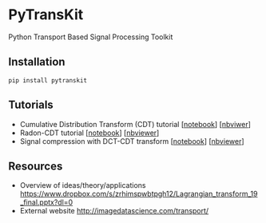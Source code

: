 # PyTransKit
Python Transport Based Signal Processing Toolkit

## Installation
```
pip install pytranskit
```

## Tutorials
- Cumulative Distribution Transform (CDT) tutorial [[notebook](https://github.com/rohdelab/PyTransKit/blob/master/tutorials/01_tutorial_cdt.ipynb)] [[nbviwer](https://nbviewer.jupyter.org/github/rohdelab/PyTransKit/blob/master/tutorials/01_tutorial_cdt.ipynb)]
- Radon-CDT tutorial [[notebook](https://github.com/rohdelab/PyTransKit/blob/master/tutorials/02_tutorial_rcdt.ipynb)] [[nbviewer](https://nbviewer.jupyter.org/github/rohdelab/PyTransKit/blob/master/tutorials/02_tutorial_rcdt.ipynb)]
- Signal compression with DCT-CDT transform [[notebook](https://github.com/rohdelab/PyTransKit/blob/master/tutorials/Example_01_CDT-DCT-Reconstruction.ipynb)] [[nbviewer](https://nbviewer.jupyter.org/github/rohdelab/PyTransKit/blob/master/tutorials/Example_01_CDT-DCT-Reconstruction.ipynb)]

## Resources
- Overview of ideas/theory/applications https://www.dropbox.com/s/zrhimspwbtpgh12/Lagrangian_transform_19_final.pptx?dl=0
- External website http://imagedatascience.com/transport/
